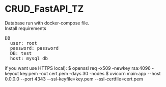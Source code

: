 # CRUD_FastAPI_TZ
Database run with docker-compose file.<br>
Install requirements<br>
<pre>DB
  user: root
  password: password
  DB: test
  host: mysql_db</pre>

if you want use HTTPS local):
  $ openssl req -x509 -newkey rsa:4096 -keyout key.pem -out cert.pem -days 30 -nodes
  $ uvicorn main:app --host 0.0.0.0 --port 4343 --ssl-keyfile=key.pem --ssl-certfile=cert.pem

